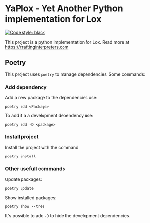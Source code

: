 # YaPlox - Yet Another Python implementation for Lox

[![Code style: black](https://img.shields.io/badge/code%20style-black-000000.svg)](https://github.com/psf/black)

This project is a python implementation for Lox. Read more at <https://craftinginterpreters.com>

## Poetry

This project uses `poetry` to manage dependencies. Some commands:

### Add dependency

Add a new package to the dependencies use:

```shell
poetry add <Package>
```

To add it a a development dependency use:

```shell
poetry add -D <package>
```

### Install project

Install the project with the command

```shell
poetry install
```

### Other usefull commands

Update packages:

```shell
poetry update
```

Show installed packages:

```shell
poetry show --tree
```

It's possible to add `-D` to hide the development dependencies.



